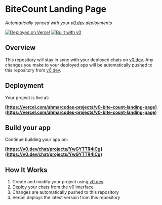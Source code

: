 # BiteCount Landing Page

*Automatically synced with your [v0.dev](https://v0.dev) deployments*

[![Deployed on Vercel](https://img.shields.io/badge/Deployed%20on-Vercel-black?style=for-the-badge&logo=vercel)](https://vercel.com/ahmarcodes-projects/v0-bite-count-landing-page)
[![Built with v0](https://img.shields.io/badge/Built%20with-v0.dev-black?style=for-the-badge)](https://v0.dev/chat/projects/YwGYTTR4iCg)

## Overview

This repository will stay in sync with your deployed chats on [v0.dev](https://v0.dev).
Any changes you make to your deployed app will be automatically pushed to this repository from [v0.dev](https://v0.dev).

## Deployment

Your project is live at:

**[https://vercel.com/ahmarcodes-projects/v0-bite-count-landing-page](https://vercel.com/ahmarcodes-projects/v0-bite-count-landing-page)**

## Build your app

Continue building your app on:

**[https://v0.dev/chat/projects/YwGYTTR4iCg](https://v0.dev/chat/projects/YwGYTTR4iCg)**

## How It Works

1. Create and modify your project using [v0.dev](https://v0.dev)
2. Deploy your chats from the v0 interface
3. Changes are automatically pushed to this repository
4. Vercel deploys the latest version from this repository